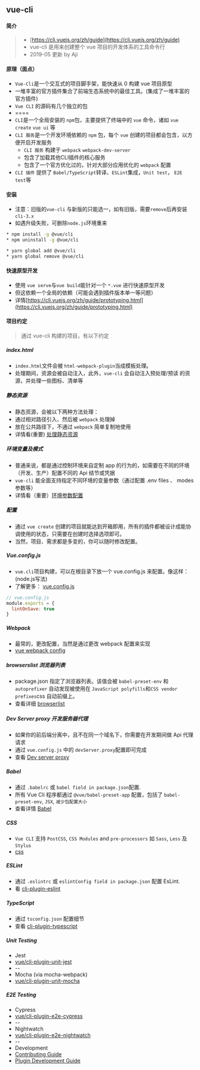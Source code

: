 ## vue-cli

#### 简介 

> * [https://cli.vuejs.org/zh/guide](https://cli.vuejs.org/zh/guide)
> * vue-cli 是用来创建整个 vue 项目的开发体系的工具命令行
> * 2019-05 更新 by Aji



#### 原理（面点）

* `Vue-Cli`是一个交互式的项目脚手架，能快速从 0 构建 vue 项目原型
* 一堆丰富的官方插件集合了前端生态系统中的最佳工具。(集成了一堆丰富的官方插件)
* `Vue CLI` 的源码有几个独立的包
* ====
* `CLI`是一个全局安装的 `npm`包，主要提供了终端中的 `vue` 命令，诸如 `vue create` `vue ui` 等
* `CLI 服务`是一个开发环境依赖的 `npm` 包，每个 `vue` 创建的项目都会包含，以方便开启开发服务
    * `CLI 服务` 构建于 `webpack` `webpack-dev-server`
    * 包含了加载其他CLI插件的核心服务
    * 包含了一个官方优化过的，针对大部分应用优化的 `webpack` 配置
* `CLI 插件` 提供了 `Babel/TypeScript`转译、`ESLint`集成，`Unit test`， `E2E test`等    


#### 安装

* 注意：旧版的`vue-cli` 与新版的只能选一，如有旧版，需要`remove`后再安装 `cli-3.x`
* 如遇升级失败，可删除`node.js`环境重来

```bash
* npm install -g @vue/cli
* npm uninstall -g @vue/cli

* yarn global add @vue/cli
* yarn global remove @vue/cli

```

#### 快速原型开发

* 使用 `vue serve`与`vue build`能针对一个 `*.vue` 进行快速原型开发
* 但这依赖一个全局的依赖（可能会遇到插件版本单一等问题）
* 详情[https://cli.vuejs.org/zh/guide/prototyping.html](https://cli.vuejs.org/zh/guide/prototyping.html)






#### 


#### 项目约定
> 通过 vue-cli 构建的项目，有以下约定


##### index.html
* `index.html`文件会被 `html-webpack-plugin`当成模板处理。
* 处理期间，资源会被自动注入，此外，`vue-cli` 会自动注入预处理/预读 的资源，并处理一些图标、清单等


##### 静态资源
* 静态资源，会被以下两种方法处理：
* 通过相对路径引入、然后被 `webpack` 处理掉
* 放在公共路径下，不通过 `webpack` 简单复制地使用
* 详情看(重要) [处理静态资源](https://github.com/vuejs/vue-cli/blob/dev/docs/assets.md)


##### 环境变量及模式
* 普通来说，都是通过控制环境来自定制 app 的行为的，如需要在不同的环境（开发、生产）配置不同的 Api 结节或凭据
* `vue-cli` 能全面支持指定不同环境的变量参数（通过配置 .env files 、 modes参数等）
* 详情看（重要）[环境参数配置](https://github.com/vuejs/vue-cli/blob/dev/docs/env.md)


##### 配置
* 通过 `vue create` 创建的项目就能达到开箱即用，所有的插件都被设计成能协调使用的状态，只需要在创建时选择选项即可。
* 当然，项目、需求都是多变的，你可以随时修改配置。


##### Vue.config.js
* `vue.cli`项目构建，可以在根目录下放一个 vue.config.js 来配置。像这样：(node.js写法)
* 了解更多： [vue.config.js](https://github.com/vuejs/vue-cli/blob/dev/docs/config.md)
```js
// vue.config.js
module.exports = {
  lintOnSave: true
}
```


##### Webpack
* 最常的，更改配置，当然是通过更改 webpack 配置来实现
* [vue webpack config](https://github.com/vuejs/vue-cli/blob/dev/docs/webpack.md)


##### browserslist 浏览器列表 
* package.json 指定了浏览器列表。该值会被 `babel-preset-env` 和 `autoprefixer` 自动发现被使用在 `JavaScript polyfills`和`CSS vendor prefixes`css 自动前缀上。
* 查看详细 [browserlist](https://github.com/ai/browserslist)


##### Dev Server proxy 开发服务器代理
* 如果你的前后端分离中，且不在同一个域名下，你需要在开发期间做 Api 代理请求
* 通过 `vue.config.js` 中的 `devServer.proxy`配置即可完成
* 查看 [Dev server proxy](https://github.com/vuejs/vue-cli/blob/dev/docs/cli-service.md#configuring-proxy)


##### Babel
* 通过 `.babelrc` 或 `babel field in package.json`配置.
* 所有 Vue Cli 程序都通过 `@vue/babel-preset-app` 配置，包括了 `babel-preset-env`, `JSX`, `减少包配置大小`
* 查看详情 [Babel](https://github.com/vuejs/vue-cli/tree/dev/packages/%40vue/babel-preset-app)


##### CSS
* `Vue CLI` 支持 `PostCSS`, `CSS Modules` and `pre-processors` 如 `Sass`, `Less` 及 `Stylus`
* [css](https://github.com/vuejs/vue-cli/blob/dev/docs/css.md)


##### ESLint
* 通过 `.eslintrc` 或 `eslintConfig field in package.json` 配置 EsLint.
* 看 [cli-plugin-eslint](https://github.com/vuejs/vue-cli/tree/dev/packages/%40vue/cli-plugin-eslint)


##### TypeScript
* 通过 `tsconfig.json` 配置细节 
* 查看 [cli-plugin-typescript](https://github.com/vuejs/vue-cli/tree/dev/packages/%40vue/cli-plugin-typescript)


##### Unit Testing
* Jest
* [vue/cli-plugin-unit-jest](https://github.com/vuejs/vue-cli/tree/dev/packages/%40vue/cli-plugin-unit-jest)
* --
* Mocha (via mocha-webpack)
* [vue/cli-plugin-unit-mocha](https://github.com/vuejs/vue-cli/tree/dev/packages/%40vue/cli-plugin-unit-mocha)


#####  E2E Testing
* Cypress
* [vue/cli-plugin-e2e-cypress](https://github.com/vuejs/vue-cli/tree/dev/packages/%40vue/cli-plugin-e2e-cypress)
* --
* Nightwatch
* [vue/cli-plugin-e2e-nightwatch](https://github.com/vuejs/vue-cli/tree/dev/packages/%40vue/cli-plugin-e2e-nightwatch)
* --
* Development
* [Contributing Guide](https://github.com/vuejs/vue-cli/blob/dev/.github/CONTRIBUTING.md)
* [Plugin Development Guide](https://github.com/vuejs/vue-cli/blob/dev/docs/plugin-dev.md)